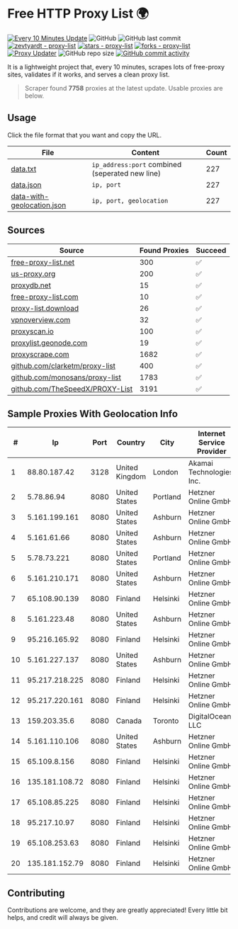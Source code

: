 
# Free HTTP Proxy List 🌍

[![Every 10 Minutes Update](https://github.com/mertguvencli/http-proxy-list/actions/workflows/main.yml/badge.svg?branch=main)](https://github.com/mertguvencli/http-proxy-list/actions/workflows/main.yml)
![GitHub](https://img.shields.io/github/license/mertguvencli/http-proxy-list)
![GitHub last commit](https://img.shields.io/github/last-commit/mertguvencli/http-proxy-list)
[![zevtyardt - proxy-list](https://img.shields.io/static/v1?label=zevtyardt&message=proxy-list&color=blue&logo=github)](https://github.com/zevtyardt/proxy-list "Go to GitHub repo")
[![stars - proxy-list](https://img.shields.io/github/stars/zevtyardt/proxy-list?style=social)](https://github.com/zevtyardt/proxy-list)
[![forks - proxy-list](https://img.shields.io/github/forks/zevtyardt/proxy-list?style=social)](https://github.com/zevtyardt/proxy-list)
[![Proxy Updater](https://github.com/zevtyardt/proxy-list/workflows/Proxy%20Updater/badge.svg)](https://github.com/zevtyardt/proxy-list/actions?query=workflow:"Proxy+Updater")
![GitHub repo size](https://img.shields.io/github/repo-size/zevtyardt/proxy-list)
[![GitHub commit activity](https://img.shields.io/github/commit-activity/m/zevtyardt/proxy-list?logo=commits)](https://github.com/zevtyardt/proxy-list/commits/main)

It is a lightweight project that, every 10 minutes, scrapes lots of free-proxy sites, validates if it works, and serves a clean proxy list.

> Scraper found **7758** proxies at the latest update. Usable proxies are below.

## Usage

Click the file format that you want and copy the URL.

|File|Content|Count|
|----|-------|-----|
|[data.txt](https://raw.githubusercontent.com/mertguvencli/http-proxy-list/main/proxy-list/data.txt)|`ip_address:port` combined (seperated new line)|227|
|[data.json](https://raw.githubusercontent.com/mertguvencli/http-proxy-list/main/proxy-list/data.json)|`ip, port`|227|
|[data-with-geolocation.json](https://raw.githubusercontent.com/mertguvencli/http-proxy-list/main/proxy-list/data-with-geolocation.json)|`ip, port, geolocation`|227|

## Sources

|Source|Found Proxies|Succeed|
|------|-------------|-------|
|[free-proxy-list.net](https://free-proxy-list.net)|300|✅|
|[us-proxy.org](https://www.us-proxy.org)|200|✅|
|[proxydb.net](http://proxydb.net)|15|✅|
|[free-proxy-list.com](https://free-proxy-list.com/?page=&port=&type%5B%5D=http&type%5B%5D=https&up_time=0&search=Search)|10|✅|
|[proxy-list.download](https://www.proxy-list.download/HTTP)|26|✅|
|[vpnoverview.com](https://vpnoverview.com/privacy/anonymous-browsing/free-proxy-servers)|32|✅|
|[proxyscan.io](https://www.proxyscan.io)|100|✅|
|[proxylist.geonode.com](https://proxylist.geonode.com/api/proxy-list?limit=300&page=1&sort_by=lastChecked&sort_type=desc&protocols=http,https)|19|✅|
|[proxyscrape.com](https://api.proxyscrape.com/v2/?request=displayproxies&protocol=http&timeout=10000&country=all&ssl=all&anonymity=all)|1682|✅|
|[github.com/clarketm/proxy-list](https://raw.githubusercontent.com/clarketm/proxy-list/master/proxy-list-raw.txt)|400|✅|
|[github.com/monosans/proxy-list](https://raw.githubusercontent.com/monosans/proxy-list/main/proxies/http.txt)|1783|✅|
|[github.com/TheSpeedX/PROXY-List](https://raw.githubusercontent.com/TheSpeedX/PROXY-List/master/http.txt)|3191|✅|


## Sample Proxies With Geolocation Info

|#|Ip|Port|Country|City|Internet Service Provider|
|-|--|----|-------|----|-------------------------|
|1|88.80.187.42|3128|United Kingdom|London|Akamai Technologies, Inc.|
|2|5.78.86.94|8080|United States|Portland|Hetzner Online GmbH|
|3|5.161.199.161|8080|United States|Ashburn|Hetzner Online GmbH|
|4|5.161.61.66|8080|United States|Ashburn|Hetzner Online GmbH|
|5|5.78.73.221|8080|United States|Portland|Hetzner Online GmbH|
|6|5.161.210.171|8080|United States|Ashburn|Hetzner Online GmbH|
|7|65.108.90.139|8080|Finland|Helsinki|Hetzner Online GmbH|
|8|5.161.223.48|8080|United States|Ashburn|Hetzner Online GmbH|
|9|95.216.165.92|8080|Finland|Helsinki|Hetzner Online GmbH|
|10|5.161.227.137|8080|United States|Ashburn|Hetzner Online GmbH|
|11|95.217.218.225|8080|Finland|Helsinki|Hetzner Online GmbH|
|12|95.217.220.161|8080|Finland|Helsinki|Hetzner Online GmbH|
|13|159.203.35.6|8080|Canada|Toronto|DigitalOcean, LLC|
|14|5.161.110.106|8080|United States|Ashburn|Hetzner Online GmbH|
|15|65.109.8.156|8080|Finland|Helsinki|Hetzner Online GmbH|
|16|135.181.108.72|8080|Finland|Helsinki|Hetzner Online GmbH|
|17|65.108.85.225|8080|Finland|Helsinki|Hetzner Online GmbH|
|18|95.217.10.97|8080|Finland|Helsinki|Hetzner Online GmbH|
|19|65.108.253.63|8080|Finland|Helsinki|Hetzner Online GmbH|
|20|135.181.152.79|8080|Finland|Helsinki|Hetzner Online GmbH|



## Contributing

Contributions are welcome, and they are greatly appreciated! Every
little bit helps, and credit will always be given.

